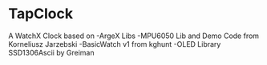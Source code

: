 # TapClock
A WatchX Clock based on 
-ArgeX Libs
-MPU6050 Lib and Demo Code from Korneliusz Jarzebski
-BasicWatch v1 from kghunt 
-OLED Library SSD1306Ascii by Greiman
